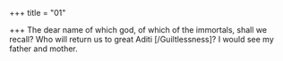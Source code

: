 +++
title = "01"

+++
The dear name of which god, of which of the immortals, shall we recall? Who will return us to great Aditi [/Guiltlessness]? I would see my father  and mother.  